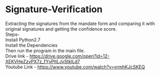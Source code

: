 # Signature-Verification
Extracting the signatures from the mandate form and comparing it with original signatures and getting the confidence score.<br/>
Steps-<br/>
Install Python2.7<br/>
Install the Dependencies<br/>
Then run the program in the main file.<br/>
Drive link - https://drive.google.com/open?id=12-XEKVHeZzvPX7z_fYvPltLJvStklLd7 <br/>
Youtube Link - https://www.youtube.com/watch?v=vrmhKJcSKEQ <br/>

